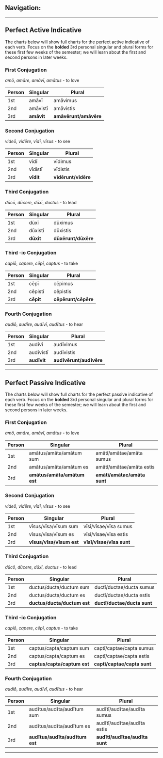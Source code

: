 ## Navigation:

<hr>

## Perfect Active Indicative

The charts below will show full charts for the perfect active indicative of each verb. Focus on the **bolded** 3rd personal singular and plural forms for these first few weeks of the semester; we will learn about the first and second persons in later weeks.

### First Conjugation

*amō*, *amāre*, *amāvī*, *amātus* - to love

| Person      | Singular |Plural |
| ----------- | ----------- | ----------- |
| 1st   | amāvī       | amāvimus     |
| 2nd  | amāvistī        | amāvistis       |
| 3rd  | **amāvit**        | **amāvērunt/amāvēre**     |

### Second Conjugation

*videō*, *vidēre*, *vīdī*, *vīsus* - to see

| Person      | Singular |Plural |
| ----------- | ----------- | ----------- |
| 1st   | vīdī       | vīdimus      |
| 2nd  | vīdistī        | vīdistis      |
| 3rd  | **vīdit**        | **vīdērunt/vīdēre**     |

### Third Conjugation

*dūcō*, *dūcere*, *dūxī*, *ductus* - to lead

| Person      | Singular |Plural |
| ----------- | ----------- | ----------- |
| 1st   | dūxī       | dūximus      |
| 2nd  | dūxistī        | dūxistis       |
| 3rd  | **dūxit**        | **dūxērunt/dūxēre**     |

### Third -io Conjugation

*capiō*, *capere*, *cēpī*, *captus* - to take

| Person      | Singular |Plural |
| ----------- | ----------- | ----------- |
| 1st   | cēpī       | cēpimus      |
| 2nd  | cēpistī        | cēpistis       |
| 3rd  | **cēpit**        | **cēpērunt/cēpēre**     |

### Fourth Conjugation

*audiō*, *audīre*, *audīvī*, *audītus* - to hear

|Person      | Singular |Plural |
| ----------- | ----------- | ----------- |
| 1st   | audīvī       | audīvimus      |
| 2nd  | audīvistī        | audīvistis       |
| 3rd  | **audīvit**        | **audīvērunt/audīvēre**     |

<hr>

## Perfect Passive Indicative

The charts below will show full charts for the perfect passive indicative of each verb. Focus on the **bolded** 3rd personal singular and plural forms for these first few weeks of the semester; we will learn about the first and second persons in later weeks.

### First Conjugation

*amō*, *amāre*, *amāvī*, *amātus* - to love

| Person      | Singular |Plural |
| ----------- | ----------- | ----------- |
| 1st   | amātus/amāta/amātum sum       |  amātī/amātae/amāta sumus    |
| 2nd  | amātus/amāta/amātum es       | amātī/amātae/amāta estis       |
| 3rd  | **amātus/amāta/amātum est**        | **amātī/amātae/amāta sunt**     |

### Second Conjugation

*videō*, *vidēre*, *vīdī*, *vīsus* - to see

| Person      | Singular |Plural |
| ----------- | ----------- | ----------- |
| 1st   | vīsus/vīsa/vīsum sum       |  vīsī/vīsae/vīsa sumus    |
| 2nd  | vīsus/vīsa/vīsum es       | vīsī/vīsae/vīsa estis       |
| 3rd  | **vīsus/vīsa/vīsum est**        | **vīsī/vīsae/vīsa sunt**     |

### Third Conjugation

*dūcō*, *dūcere*, *dūxī*, *ductus* - to lead

| Person      | Singular |Plural |
| ----------- | ----------- | ----------- |
| 1st   | ductus/ducta/ductum sum       |  ductī/ductae/ducta sumus    |
| 2nd  | ductus/ducta/ductum es       | ductī/ductae/ducta estis       |
| 3rd  | **ductus/ducta/ductum est**        | **ductī/ductae/ducta sunt**     |

### Third -io Conjugation

*capiō*, *capere*, *cēpī*, *captus* - to take

| Person      | Singular |Plural |
| ----------- | ----------- | ----------- |
| 1st   | captus/capta/captum sum       |  captī/captae/capta sumus    |
| 2nd  | captus/capta/captum es       | captī/captae/capta estis       |
| 3rd  | **captus/capta/captum est**        | **captī/captae/capta sunt**     |

### Fourth Conjugation

*audiō*, *audīre*, *audīvī*, *audītus* - to hear

| Person      | Singular |Plural |
| ----------- | ----------- | ----------- |
| 1st   | audītus/audīta/audītum sum       |  audītī/audītae/audīta sumus    |
| 2nd  | audītus/audīta/audītum es       | audītī/audītae/audīta estis       |
| 3rd  | **audītus/audīta/audītum est**        | **audītī/audītae/audīta sunt**     |

<hr>
